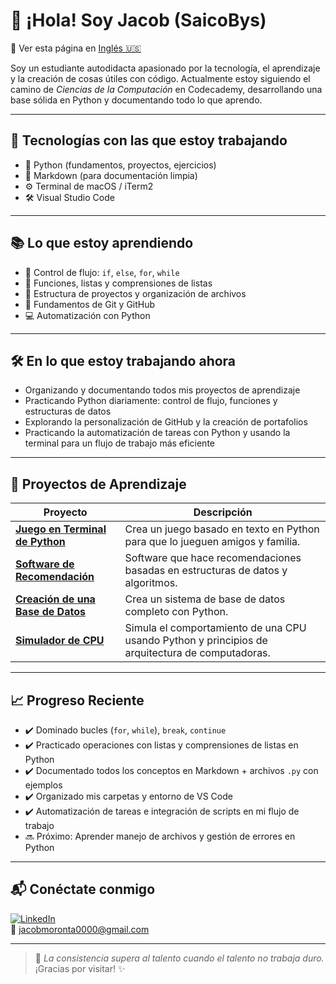 # 👋 ¡Hola! Soy Jacob (SaicoBys)

🔄 Ver esta página en [Inglés 🇺🇸](README.md)

Soy un estudiante autodidacta apasionado por la tecnología, el aprendizaje y la creación de cosas útiles con código. Actualmente estoy siguiendo el camino de *Ciencias de la Computación* en Codecademy, desarrollando una base sólida en Python y documentando todo lo que aprendo.

---

## 🚀 Tecnologías con las que estoy trabajando

- 🐍 Python (fundamentos, proyectos, ejercicios)
- 📄 Markdown (para documentación limpia)
- ⚙️ Terminal de macOS / iTerm2
- 🛠️ Visual Studio Code

---

## 📚 Lo que estoy aprendiendo

- 🔁 Control de flujo: `if`, `else`, `for`, `while`
- 🧮 Funciones, listas y comprensiones de listas
- 📂 Estructura de proyectos y organización de archivos
- 🐙 Fundamentos de Git y GitHub
- 💻 Automatización con Python

---

## 🛠️ En lo que estoy trabajando ahora

- Organizando y documentando todos mis proyectos de aprendizaje
- Practicando Python diariamente: control de flujo, funciones y estructuras de datos
- Explorando la personalización de GitHub y la creación de portafolios
- Practicando la automatización de tareas con Python y usando la terminal para un flujo de trabajo más eficiente

---

## 🧪 Proyectos de Aprendizaje

| Proyecto                       | Descripción                                                       |
|------------------------------|--------------------------------------------------------------------|
| [**Juego en Terminal de Python**](https://github.com/SaicoBys/python-terminal-game) | Crea un juego basado en texto en Python para que lo jueguen amigos y familia. |
| [**Software de Recomendación**](https://github.com/SaicoBys/recommendation-software) | Software que hace recomendaciones basadas en estructuras de datos y algoritmos. |
| [**Creación de una Base de Datos**](https://github.com/SaicoBys/creating-database) | Crea un sistema de base de datos completo con Python. |
| [**Simulador de CPU**](https://github.com/SaicoBys/cpu-simulator) | Simula el comportamiento de una CPU usando Python y principios de arquitectura de computadoras. |

---

## 📈 Progreso Reciente

- ✔️ Dominado bucles (`for`, `while`), `break`, `continue`
- ✔️ Practicado operaciones con listas y comprensiones de listas en Python
- ✔️ Documentado todos los conceptos en Markdown + archivos `.py` con ejemplos
- ✔️ Organizado mis carpetas y entorno de VS Code
- ✔️ Automatización de tareas e integración de scripts en mi flujo de trabajo
- 🔜 Próximo: Aprender manejo de archivos y gestión de errores en Python

---

## 📬 Conéctate conmigo

[![LinkedIn](https://img.shields.io/badge/LinkedIn-blue?logo=linkedin)](https://www.linkedin.com/in/saicobys)  
📧 jacobmoronta0000@gmail.com

---

> 🧠 *La consistencia supera al talento cuando el talento no trabaja duro.*  
> ¡Gracias por visitar! ✨
